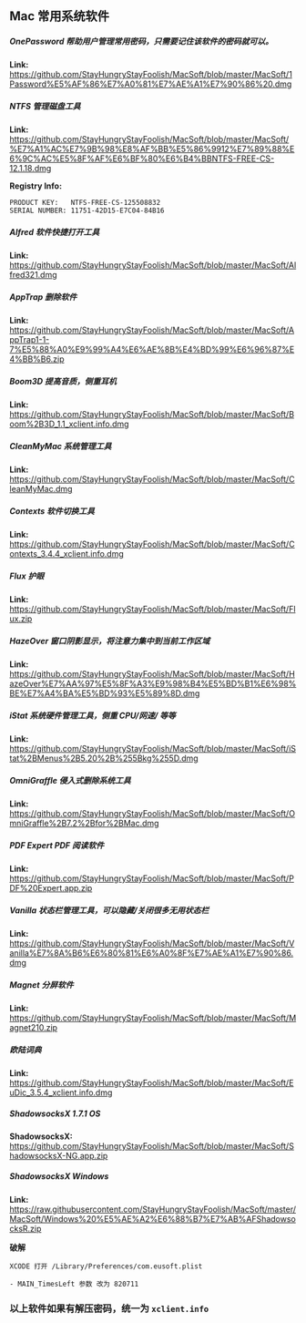 ## Mac 常用系统软件

##### OnePassword  帮助用户管理常用密码，只需要记住该软件的密码就可以。

**Link:** https://github.com/StayHungryStayFoolish/MacSoft/blob/master/MacSoft/1Password%E5%AF%86%E7%A0%81%E7%AE%A1%E7%90%86%20.dmg

##### NTFS 管理磁盘工具

**Link:** https://github.com/StayHungryStayFoolish/MacSoft/blob/master/MacSoft/%E7%A1%AC%E7%9B%98%E8%AF%BB%E5%86%9912%E7%89%88%E6%9C%AC%E5%8F%AF%E6%BF%80%E6%B4%BBNTFS-FREE-CS-12.1.18.dmg

**Registry Info:** 

    PRODUCT KEY:   NTFS-FREE-CS-125508832
    SERIAL NUMBER: 11751-42D15-E7C04-84B16


##### Alfred 软件快捷打开工具

**Link:** https://github.com/StayHungryStayFoolish/MacSoft/blob/master/MacSoft/Alfred321.dmg

##### AppTrap 删除软件

**Link:** https://github.com/StayHungryStayFoolish/MacSoft/blob/master/MacSoft/AppTrap1-1-7%E5%88%A0%E9%99%A4%E6%AE%8B%E4%BD%99%E6%96%87%E4%BB%B6.zip

##### Boom3D 提高音质，侧重耳机

**Link:** https://github.com/StayHungryStayFoolish/MacSoft/blob/master/MacSoft/Boom%2B3D_1.1_xclient.info.dmg

##### CleanMyMac 系统管理工具

**Link:** https://github.com/StayHungryStayFoolish/MacSoft/blob/master/MacSoft/CleanMyMac.dmg

##### Contexts 软件切换工具

**Link:** https://github.com/StayHungryStayFoolish/MacSoft/blob/master/MacSoft/Contexts_3.4.4_xclient.info.dmg

##### Flux 护眼

**Link:** https://github.com/StayHungryStayFoolish/MacSoft/blob/master/MacSoft/Flux.zip

##### HazeOver 窗口阴影显示，将注意力集中到当前工作区域

**Link:** https://github.com/StayHungryStayFoolish/MacSoft/blob/master/MacSoft/HazeOver%E7%AA%97%E5%8F%A3%E9%98%B4%E5%BD%B1%E6%98%BE%E7%A4%BA%E5%BD%93%E5%89%8D.dmg

##### iStat 系统硬件管理工具，侧重 CPU/网速/ 等等

**Link:** https://github.com/StayHungryStayFoolish/MacSoft/blob/master/MacSoft/iStat%2BMenus%2B5.20%2B%255Bkg%255D.dmg

##### OmniGraffle 侵入式删除系统工具

**Link:** https://github.com/StayHungryStayFoolish/MacSoft/blob/master/MacSoft/OmniGraffle%2B7.2%2Bfor%2BMac.dmg

##### PDF Expert PDF 阅读软件

**Link:** https://github.com/StayHungryStayFoolish/MacSoft/blob/master/MacSoft/PDF%20Expert.app.zip

##### Vanilla 状态栏管理工具，可以隐藏/关闭很多无用状态栏

**Link:** https://github.com/StayHungryStayFoolish/MacSoft/blob/master/MacSoft/Vanilla%E7%8A%B6%E6%80%81%E6%A0%8F%E7%AE%A1%E7%90%86.dmg

##### Magnet 分屏软件

**Link:** https://github.com/StayHungryStayFoolish/MacSoft/blob/master/MacSoft/Magnet210.zip

##### 欧陆词典

**Link:** https://github.com/StayHungryStayFoolish/MacSoft/blob/master/MacSoft/EuDic_3.5.4_xclient.info.dmg

##### ShadowsocksX 1.7.1 OS

**ShadowsocksX:** https://github.com/StayHungryStayFoolish/MacSoft/blob/master/MacSoft/ShadowsocksX-NG.app.zip

##### ShadowsocksX Windows

**Link:** https://raw.githubusercontent.com/StayHungryStayFoolish/MacSoft/master/MacSoft/Windows%20%E5%AE%A2%E6%88%B7%E7%AB%AFShadowsocksR.zip

**破解**

    XCODE 打开 /Library/Preferences/com.eusoft.plist

    - MAIN_TimesLeft 参数 改为 820711
    
### 以上软件如果有解压密码，统一为 `xclient.info`   
